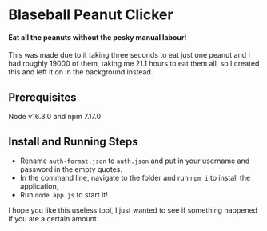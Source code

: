 # Blaseball Peanut Clicker
#### Eat all the peanuts without the pesky manual labour! 


This was made due to it taking three seconds to eat just one peanut and I had roughly 19000 of them, taking me 21.1 hours to eat them all, so I created this and left it on in the background instead.

## Prerequisites
Node v16.3.0 and npm 7.17.0

## Install and Running Steps
* Rename `auth-format.json` to `auth.json` and put in your username and password in the empty quotes.
* In the command line, navigate to the folder and run `npm i` to install the application,
* Run `node app.js` to start it!

I hope you like this useless tool, I just wanted to see if something happened if you ate a certain amount.
